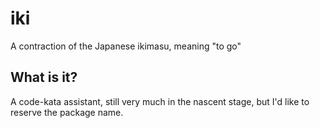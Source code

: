 # iki
A contraction of the Japanese ikimasu, meaning "to go"

## What is it?
A code-kata assistant, still very much in the nascent stage, but I'd like to reserve
the package name.